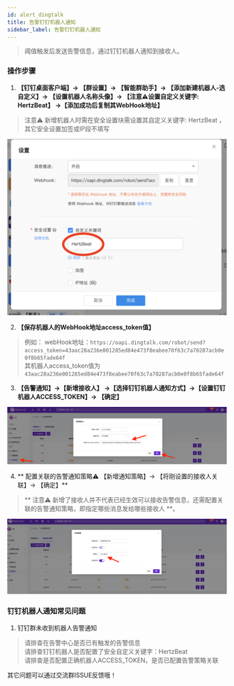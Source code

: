 ```yaml
---
id: alert_dingtalk  
title: 告警钉钉机器人通知      
sidebar_label: 告警钉钉机器人通知      
---
```


> 阈值触发后发送告警信息，通过钉钉机器人通知到接收人。      

### 操作步骤   

1. **【钉钉桌面客户端】-> 【群设置】-> 【智能群助手】-> 【添加新建机器人-选自定义】-> 【设置机器人名称头像】-> 【注意⚠️设置自定义关键字: HertzBeat】 ->【添加成功后复制其WebHook地址】**

> 注意⚠️ 新增机器人时需在安全设置块需设置其自定义关键字: HertzBeat ，其它安全设置加签或IP段不填写    

![email](/img/docs/help/alert-notice-8.png)     

2. **【保存机器人的WebHook地址access_token值】**

> 例如： webHook地址：`https://oapi.dingtalk.com/robot/send?access_token=43aac28a236e001285ed84e473f8eabee70f63c7a70287acb0e0f8b65fade64f`          
> 其机器人access_token值为 `43aac28a236e001285ed84e473f8eabee70f63c7a70287acb0e0f8b65fade64f`

3. **【告警通知】->【新增接收人】 ->【选择钉钉机器人通知方式】->【设置钉钉机器人ACCESS_TOKEN】-> 【确定】**

![email](/img/docs/help/alert-notice-9.png)

4. ** 配置关联的告警通知策略⚠️ 【新增通知策略】-> 【将刚设置的接收人关联】-> 【确定】**  

> ** 注意⚠️ 新增了接收人并不代表已经生效可以接收告警信息，还需配置关联的告警通知策略，即指定哪些消息发给哪些接收人 **。   

![email](/img/docs/help/alert-notice-4.png)    


### 钉钉机器人通知常见问题   

1. 钉钉群未收到机器人告警通知  
> 请排查在告警中心是否已有触发的告警信息  
> 请排查钉钉机器人是否配置了安全自定义关键字：HertzBeat  
> 请排查是否配置正确机器人ACCESS_TOKEN，是否已配置告警策略关联

其它问题可以通过交流群ISSUE反馈哦！  
